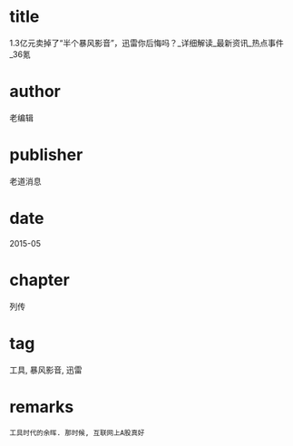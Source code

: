 # title
1.3亿元卖掉了“半个暴风影音”，迅雷你后悔吗？_详细解读_最新资讯_热点事件_36氪

# author
老编辑

# publisher
老道消息

# date
2015-05

# chapter
列传

# tag
工具, 暴风影音, 迅雷

# remarks
`工具时代的余晖. 那时候, 互联网上A股真好`
